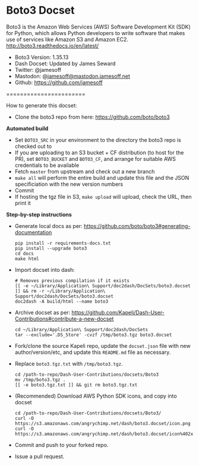 Boto3 Docset
=======================
Boto3 is the Amazon Web Services (AWS) Software Development Kit (SDK) for Python, which allows Python developers to write software that makes use of services like Amazon S3 and Amazon EC2.
http://boto3.readthedocs.io/en/latest/

* Boto3 Version: 1.35.13
* Dash Docset: Updated by James Seward
* Twitter: @jamesoff
* Mastodon: @jamesoff@mastodon.jamesoff.net
* Github: https://github.com/jamesoff

=======================

How to generate this docset:

* Clone the boto3 repo from here: https://github.com/boto/boto3

**Automated build**

* Set `BOTO3_SRC` in your environment to the directory the boto3 repo is checked out to
* If you are uploading to an S3 bucket + CF distribution (to host for the PR), set `BOTO3_BUCKET` and `BOTO3_CF`, and arrange for suitable AWS credentials to be available
* Fetch `master` from upstream and check out a new branch
* `make all` will perform the entire build and update this file and the JSON specificiation with the new version numbers
* Commit
* If hosting the tgz file in S3, `make upload` will upload, check the URL, then print it

**Step-by-step instructions**

* Generate local docs as per: https://github.com/boto/boto3#generating-documentation
	```
	pip install -r requirements-docs.txt
	pip install --upgrade boto3
	cd docs
	make html
	```

* Import docset into dash:
	```
	# Removes previous compilation if it exists
	[[ -e ~/Library/Application\ Support/doc2dash/DocSets/boto3.docset ]] && rm -r ~/Library/Application\ Support/doc2dash/DocSets/boto3.docset
	doc2dash -A build/html --name boto3
	```

* Archive docset as per: https://github.com/Kapeli/Dash-User-Contributions#contribute-a-new-docset
	```
	cd ~/Library/Application\ Support/doc2dash/DocSets
	tar --exclude='.DS_Store' -cvzf /tmp/boto3.tgz boto3.docset
	```

* Fork/clone the source Kapeli repo, update the `docset.json` file with new author/version/etc, and update this `README.md` file as necessary.

* Replace `boto3.tgz.txt` with `/tmp/boto3.tgz`.
	```
	cd /path-to-repo/Dash-User-Contributions/docsets/Boto3
	mv /tmp/boto3.tgz .
	[[ -e boto3.tgz.txt ]] && git rm boto3.tgz.txt
	```

* (Recommended) Download AWS Python SDK icons, and copy into docset
	```
	cd /path-to-repo/Dash-User-Contributions/docsets/Boto3/
	curl -O https://s3.amazonaws.com/angrychimp.net/dash/boto3.docset/icon.png
	curl -O https://s3.amazonaws.com/angrychimp.net/dash/boto3.docset/icon%402x.png
	```

* Commit and push to your forked repo.

* Issue a pull request.
